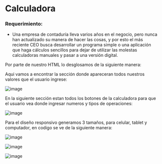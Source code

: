 # Calculadora

### Requerimiento:

- Una empresa de contaduría lleva varios años en el negocio, pero
nunca han actualizado su manera de hacer las cosas, y por esto
el más reciente CEO busca desarrollar un programa simple o una
aplicación que haga cálculos sencillos para dejar de utilizar las
molestas calculadoras manuales y pasar a una versión digital.


Por parte de nuestro HTML lo desglosamos de la siguiente manera:


Aqui vamos a encontrar la sección donde apareceran todos nuestros valores que el usuario ingrese:

![image](https://user-images.githubusercontent.com/70729836/200159456-b1322823-91f0-4666-adfe-d20cad1a67ed.png)


En la siguiente sección estan todos los botones de la calculadora para que el usuario vea donde ingresar numeros y tipos de operaciones:

![image](https://user-images.githubusercontent.com/70729836/200159637-58fa1fc4-3398-44b0-a87e-0ae7f24b2cdb.png)


Para el diseño responsivo generamos 3 tamaños, para celular, tablet y computador, en codigo se ve de la siguiente manera:

![image](https://user-images.githubusercontent.com/70729836/200159674-b006287f-0a4a-4750-9337-a3688be16612.png)

![image](https://user-images.githubusercontent.com/70729836/200159690-9831fa08-6e04-46f5-a800-43f6db5c6b9d.png)

![image](https://user-images.githubusercontent.com/70729836/200159706-49ead829-bb9a-4df1-b603-938f5631729d.png)
